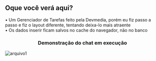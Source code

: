 
<h2> Oque você verá aqui? </h2>

• Um Gerenciador de Tarefas feito pela Devmedia, porém eu fiz passo a passo e fiz o layout diferente, tentando deixa-lo mais atraente </b><br>
• Os dados inserir ficam salvos no cache do navegador, não no banco <br>


<h3 align="center"> Demonstração do chat em execução </h3>

![arquivo1](https://user-images.githubusercontent.com/68366424/105560396-6322d400-5cf2-11eb-8a4f-e7c7b8535dad.gif)

